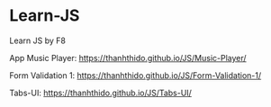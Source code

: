 # Learn-JS

Learn JS by F8

App Music Player: https://thanhthido.github.io/JS/Music-Player/

Form Validation 1: https://thanhthido.github.io/JS/Form-Validation-1/

Tabs-UI: https://thanhthido.github.io/JS/Tabs-UI/
